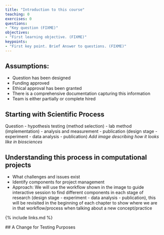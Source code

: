 ```yaml
---
title: "Introduction to this course"
teaching: 0
exercises: 0
questions:
- "Key question (FIXME)"
objectives:
- "First learning objective. (FIXME)"
keypoints:
- "First key point. Brief Answer to questions. (FIXME)"
---
```


## Assumptions:
- Question has been designed
- Funding approved
- Ethical approval has been granted
- There is a comprehensive documentation capturing this information
- Team is either partially or complete hired

## Starting with Scientific Process

Question - hypothesis testing (method selection) - lab method (implementation) - analysis and measurement - publication (design stage - experiment - data analysis - publication)
*Add image describing how it looks like in biosciences*

## Understanding this process in computational projects

- What challenges and issues exist
- Identify components for project management 
- Approach: We will use the workflow shown in the image to guide interactive session to find different components in each stage of research (design stage - experiment - data analysis - publication), this will be revisited in the beginning of each chapter to show where we are in that workflow/process when talking about a new concept/practice

{% include links.md %}

## A Change for Testing Purposes

